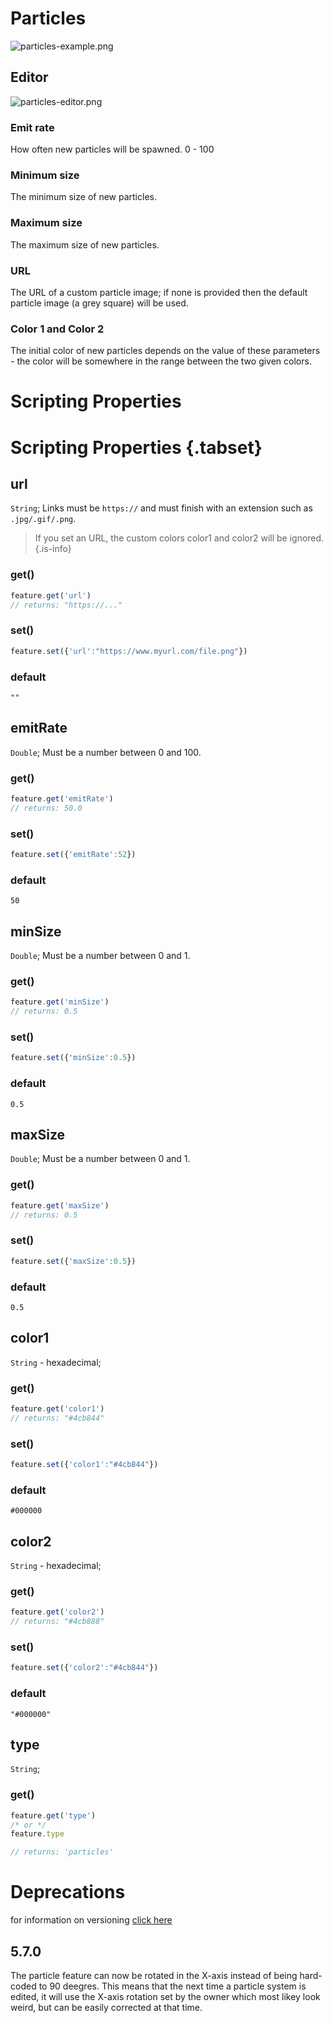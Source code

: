 # Particles

![particles-example.png](https://wiki.cryptovoxels.com/particles-example.png)

## Editor

![particles-editor.png](https://wiki.cryptovoxels.com/particles-editor.png)

### Emit rate

How often new particles will be spawned. 0 - 100

### Minimum size

The minimum size of new particles.

### Maximum size

The maximum size of new particles.

### URL

The URL of a custom particle image; if none is provided then the default particle image (a grey square) will be used.

### Color 1 and Color 2

The initial color of new particles depends on the value of these parameters - the color will be somewhere in the range between the two given colors.

# Scripting Properties
# Scripting Properties {.tabset}
## url
`String`; Links must be `https://` and must finish with an extension such as `.jpg/.gif/.png`.
> If you set an URL, the custom colors color1 and color2 will be ignored.
{.is-info}

### get()

```js
feature.get('url')
// returns: "https://..."
```

### set()

```js
feature.set({'url':"https://www.myurl.com/file.png"})
```

### default

`""`

## emitRate
`Double`; Must be a number between 0 and 100.

### get()

```js
feature.get('emitRate')
// returns: 50.0
```

### set()

```js
feature.set({'emitRate':52})
```

### default

`50`


## minSize
`Double`; Must be a number between 0 and 1.

### get()

```js
feature.get('minSize')
// returns: 0.5
```

### set()

```js
feature.set({'minSize':0.5})
```

### default

`0.5`


## maxSize
`Double`; Must be a number between 0 and 1.

### get()

```js
feature.get('maxSize')
// returns: 0.5
```

### set()

```js
feature.set({'maxSize':0.5})
```

### default

`0.5`

## color1
`String` - hexadecimal; 

### get()

```js
feature.get('color1')
// returns: "#4cb844"
```

### set()

```js
feature.set({'color1':"#4cb844"})
```

### default

`#000000`

## color2
`String` - hexadecimal; 

### get()

```js
feature.get('color2')
// returns: "#4cb888"
```

### set()

```js
feature.set({'color2':"#4cb844"})
```

### default

`"#000000"`


## type
`String`;

### get()

```js
feature.get('type')
/* or */
feature.type

// returns: 'particles'
```

# Deprecations
for information on versioning [click here](https://wiki.cryptovoxels.com/en/versioning-and-deprecations)

## 5.7.0

The particle feature can now be rotated in the X-axis instead of being hard-coded to 90 deegres. This means that the next time a particle system is edited, it will use the X-axis rotation set by the owner which most likey look weird, but can be easily corrected at that time.
